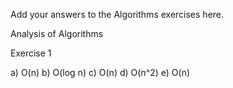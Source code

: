 Add your answers to the Algorithms exercises here.

Analysis of Algorithms 

Exercise 1

a) O(n)
b) O(log n)
c) O(n)
d) O(n^2)
e) O(n)


